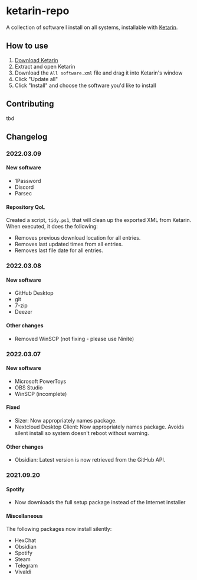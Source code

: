 # ketarin-repo

A collection of software I install on all systems, installable with [Ketarin](https://ketarin.org).

## How to use

1. [Download Ketarin](https://ketarin.org/download)
2. Extract and open Ketarin
3. Download the `All software.xml` file and drag it into Ketarin's window
4. Click "Update all"
5. Click "Install" and choose the software you'd like to install

## Contributing

tbd

## Changelog

### 2022.03.09

#### New software

- 1Password
- Discord
- Parsec

#### Repository QoL

Created a script, `tidy.ps1`, that will clean up the exported XML from Ketarin. When executed, it does the following:

- Removes previous download location for all entries.
- Removes last updated times from all entries.
- Removes last file date for all entries.

### 2022.03.08

#### New software

- GitHub Desktop
- git
- 7-zip
- Deezer

#### Other changes

- Removed WinSCP (not fixing - please use Ninite)

### 2022.03.07

#### New software

- Microsoft PowerToys
- OBS Studio
- WinSCP (incomplete)

#### Fixed

- Sizer: Now appropriately names package.
- Nextcloud Desktop Client: Now appropriately names package. Avoids silent install so system doesn't reboot without warning.

#### Other changes

- Obsidian: Latest version is now retrieved from the GitHub API.

### 2021.09.20

#### Spotify

- Now downloads the full setup package instead of the Internet installer

#### Miscellaneous

The following packages now install silently:

- HexChat
- Obsidian
- Spotify
- Steam
- Telegram
- Vivaldi
